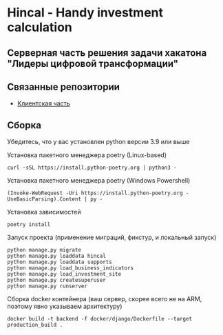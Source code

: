 # Hincal - Handy investment calculation

## Серверная часть решения задачи хакатона "Лидеры цифровой трансформации"
## Связанные репозитории
* [Клиентская часть](https://github.com/Afaneor/hincal-frontend)

## Сборка
Убедитесь, что у вас установлен python версии 3.9 или выше

Установка пакетного менеджера poetry (Linux-based)
```shell
curl -sSL https://install.python-poetry.org | python3 -
```
Установка пакетного менеджера poetry (Windows Powershell)
```shell
(Invoke-WebRequest -Uri https://install.python-poetry.org -UseBasicParsing).Content | py -
```
Установка зависимостей
```shell
poetry install
```
Запуск проекта (применение миграций, фикстур, и локальный запуск)
```python3
python manage.py migrate
python manage.py loaddata hincal
python manage.py loaddata supports
python manage.py load_business_indicators
python manage.py load_investment_site
python manage.py createsuperuser
python manage.py runserver
```
Сборка docker контейнера (ваш сервер, скорее всего не на ARM, поэтому явно указываем архитектуру)
```shell
docker build -t backend -f docker/django/Dockerfile --target production_build .
```
